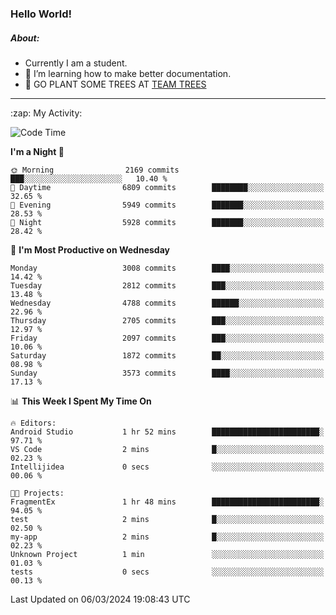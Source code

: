 ### Hello World!

##### About:
- Currently I am a student.
- 🌱 I’m learning how to make better documentation.
- 🌱 GO PLANT SOME TREES AT [TEAM TREES](https://teamtrees.org/)

---
  <summary>:zap: My Activity:</summary>
  
<!--START_SECTION:waka-->
![Code Time](http://img.shields.io/badge/Code%20Time-1%2C295%20hrs%2053%20mins-blue)

**I'm a Night 🦉** 

```text
🌞 Morning                2169 commits        ███░░░░░░░░░░░░░░░░░░░░░░   10.40 % 
🌆 Daytime                6809 commits        ████████░░░░░░░░░░░░░░░░░   32.65 % 
🌃 Evening                5949 commits        ███████░░░░░░░░░░░░░░░░░░   28.53 % 
🌙 Night                  5928 commits        ███████░░░░░░░░░░░░░░░░░░   28.42 % 
```
📅 **I'm Most Productive on Wednesday** 

```text
Monday                   3008 commits        ████░░░░░░░░░░░░░░░░░░░░░   14.42 % 
Tuesday                  2812 commits        ███░░░░░░░░░░░░░░░░░░░░░░   13.48 % 
Wednesday                4788 commits        ██████░░░░░░░░░░░░░░░░░░░   22.96 % 
Thursday                 2705 commits        ███░░░░░░░░░░░░░░░░░░░░░░   12.97 % 
Friday                   2097 commits        ███░░░░░░░░░░░░░░░░░░░░░░   10.06 % 
Saturday                 1872 commits        ██░░░░░░░░░░░░░░░░░░░░░░░   08.98 % 
Sunday                   3573 commits        ████░░░░░░░░░░░░░░░░░░░░░   17.13 % 
```


📊 **This Week I Spent My Time On** 

```text
🔥 Editors: 
Android Studio           1 hr 52 mins        ████████████████████████░   97.71 % 
VS Code                  2 mins              █░░░░░░░░░░░░░░░░░░░░░░░░   02.23 % 
Intellijidea             0 secs              ░░░░░░░░░░░░░░░░░░░░░░░░░   00.06 % 

🐱‍💻 Projects: 
FragmentEx               1 hr 48 mins        ████████████████████████░   94.05 % 
test                     2 mins              █░░░░░░░░░░░░░░░░░░░░░░░░   02.50 % 
my-app                   2 mins              █░░░░░░░░░░░░░░░░░░░░░░░░   02.23 % 
Unknown Project          1 min               ░░░░░░░░░░░░░░░░░░░░░░░░░   01.03 % 
tests                    0 secs              ░░░░░░░░░░░░░░░░░░░░░░░░░   00.13 % 
```


 Last Updated on 06/03/2024 19:08:43 UTC
<!--END_SECTION:waka-->
